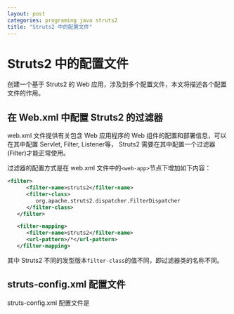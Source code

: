 ```yaml
---
layout: post
categories: programing java struts2
title: "Struts2 中的配置文件"
---
```

# Struts2 中的配置文件

创建一个基于 Struts2 的 Web 应用，涉及到多个配置文件，本文将描述各个配置文件的作用。

## 在 Web.xml 中配置 Struts2 的过滤器

web.xml 文件提供有关包含 Web 应用程序的 Web 组件的配置和部署信息，可以在其中配置 Servlet, Filter, Listener等， Struts2 需要在其中配置一个过滤器(Filter)才能正常使用。

过滤器的配置方式是在 web.xml 文件中的`<web-app>`节点下增加如下内容：

```xml
<filter>
      <filter-name>struts2</filter-name>
      <filter-class>
         org.apache.struts2.dispatcher.FilterDispatcher
      </filter-class>
   </filter>

   <filter-mapping>
      <filter-name>struts2</filter-name>
      <url-pattern>/*</url-pattern>
   </filter-mapping>
```

其中 Struts2 不同的发型版本`filter-class`的值不同，即过滤器类的名称不同。

## struts-config.xml 配置文件

struts-config.xml 配置文件是
